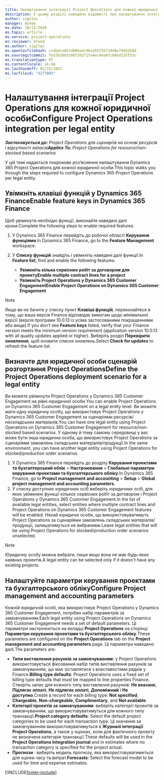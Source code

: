 ```yaml
---
title: Налаштування інтеграції Project Operations для кожної юридичної особи
description: У цьому розділі наведено відомості про налаштування інтеграції за юридичними особами в Project Operations.
author: sigitac
manager: Annbe
ms.date: 10/21/2020
ms.topic: article
ms.service: project-operations
ms.reviewer: kfend
ms.author: sigitac
ms.openlocfilehash: ccdbdce6b7d006adc9be2b5f3573dd8e79dd2b8d
ms.sourcegitcommit: fa32b1893286f20271fa4ec4be8fc68bd135f53c
ms.translationtype: HT
ms.contentlocale: uk-UA
ms.lasthandoff: 02/15/2021
ms.locfileid: "5277003"
---
```

# <a name="configure-project-operations-integration-per-legal-entity"></a><span data-ttu-id="f92f9-103">Налаштування інтеграції Project Operations для кожної юридичної особи</span><span class="sxs-lookup"><span data-stu-id="f92f9-103">Configure Project Operations integration per legal entity</span></span> 

<span data-ttu-id="f92f9-104">_**Застосовується до:** Project Operations для сценаріїв на основі ресурсів і відсутності запасів_</span><span class="sxs-lookup"><span data-stu-id="f92f9-104">_**Applies To:** Project Operations for resource/non-stocked based scenarios_</span></span>

<span data-ttu-id="f92f9-105">У цій темі надається покрокове роз’яснення налаштування Dynamics 365 Project Operations для кожної юридичної особи.</span><span class="sxs-lookup"><span data-stu-id="f92f9-105">This topic walks you through the steps required to configure Dynamics 365 Project Operations per legal entity.</span></span>

## <a name="enable-feature-keys-in-dynamics-365-finance"></a><span data-ttu-id="f92f9-106">Увімкніть клавіші функцій у Dynamics 365 Finance</span><span class="sxs-lookup"><span data-stu-id="f92f9-106">Enable feature keys in Dynamics 365 Finance</span></span>

<span data-ttu-id="f92f9-107">Щоб увімкнути необхідні функції, виконайте наведені далі кроки.</span><span class="sxs-lookup"><span data-stu-id="f92f9-107">Complete the following steps to enable required features.</span></span>

1. <span data-ttu-id="f92f9-108">У Dynamics 365 Finance перейдіть до робочої області **Керування функціями**.</span><span class="sxs-lookup"><span data-stu-id="f92f9-108">In Dynamics 365 Finance, go to the **Feature Management** workspace.</span></span>
2. <span data-ttu-id="f92f9-109">У **Списку функцій** знайдіть і увімкніть наведені далі функції.</span><span class="sxs-lookup"><span data-stu-id="f92f9-109">In **Feature list**, find and enable the following features:</span></span>
  
    - <span data-ttu-id="f92f9-110">**Увімкніть кілька сервісних робіт за договором для проекту**</span><span class="sxs-lookup"><span data-stu-id="f92f9-110">**Enable multiple contract lines for a project**</span></span>
    - <span data-ttu-id="f92f9-111">**Увімкніть Project Operations у Dynamics 365 Customer Engagement**</span><span class="sxs-lookup"><span data-stu-id="f92f9-111">**Enable Project Operations on Dynamics 365 Customer Engagement**</span></span>

> [!NOTE]
> <span data-ttu-id="f92f9-112">Якщо ви не бачите у списку пункт **Клавіші функцій**, переконайтеся в тому, що ваша версія Finance відповідає вимогам щодо мінімальної версії (версія програми 10.0.13 із усіма застосованими покращеннями або вище).</span><span class="sxs-lookup"><span data-stu-id="f92f9-112">If you don't see **Feature keys** listed, verify that your Finance version meets the minimum version requirement (application version 10.0.13 with all quality updates applied or higher).</span></span> <span data-ttu-id="f92f9-113">Виберіть розділ **Перевірити оновлення**, щоб оновити список оновлень.</span><span class="sxs-lookup"><span data-stu-id="f92f9-113">Select **Check for updates** to refresh the feature list.</span></span>

## <a name="define-the-project-operations-deployment-scenario-for-a-legal-entity"></a><span data-ttu-id="f92f9-114">Визначте для юридичної особи сценарій розгортання Project Operations</span><span class="sxs-lookup"><span data-stu-id="f92f9-114">Define the Project Operations deployment scenario for a legal entity</span></span>

<span data-ttu-id="f92f9-115">Ви можете увімкнути Project Operations у Dynamics 365 Customer Engagement на рівні юридичної особи.</span><span class="sxs-lookup"><span data-stu-id="f92f9-115">You can enable Project Operations on Dynamics 365 Customer Engagement on a legal entity level.</span></span> <span data-ttu-id="f92f9-116">Ви можете мати одну юридичну особу, що використовує Project Operations у Dynamics 365 Customer Engagement за сценаріями ресурсів/нескладських матеріалів.</span><span class="sxs-lookup"><span data-stu-id="f92f9-116">You can have one legal entity using Project Operations on Dynamics 365 Customer Engagement for resource/non-stocked based scenarios.</span></span> <span data-ttu-id="f92f9-117">У одному й тому самому середовищі у вас може бути інша юридична особа, що використовує Project Operations за сценаріями замовлень складських матеріалів/продукції.</span><span class="sxs-lookup"><span data-stu-id="f92f9-117">In the same environment, you can have another legal entity using Project Operations for stocked/production order scenarios.</span></span>

1. <span data-ttu-id="f92f9-118">У Dynamics 365 Finance перейдіть до розділу **Керування проектами та бухгалтерський облік** > **Настроювання** > **Глобальні параметри керування проектами та бухгалтерського обліку**.</span><span class="sxs-lookup"><span data-stu-id="f92f9-118">In Dynamics 365 Finance, go to **Project management and accounting** > **Setup** > **Global project management and accounting parameters**.</span></span>
2. <span data-ttu-id="f92f9-119">У списку доступних юридичних осіб виберіть юридичних осіб, для яких увімкнені функції кількох сервісних робіт за договором і Project Operations у Dynamics 365 Customer Engagement.</span><span class="sxs-lookup"><span data-stu-id="f92f9-119">In the list of available legal entities, select entities where multiple contract lines and Project Operations on Dynamics 365 Customer Engagement features will be enabled.</span></span> <span data-ttu-id="f92f9-120">Нехай юридичні особи, що використовуватимуть Project Operations за сценаріями замовлень складських матеріалів/продукції, залишатимуться не вибраними.</span><span class="sxs-lookup"><span data-stu-id="f92f9-120">Leave legal entities that will be using Project Operations for stocked/production order scenarios unselected.</span></span>

> [!NOTE]
> <span data-ttu-id="f92f9-121">Юридичну особу можна вибрати, лише якщо вона не має будь-яких наявних проектів.</span><span class="sxs-lookup"><span data-stu-id="f92f9-121">A legal entity can be selected only if it doesn't have any existing projects.</span></span>

## <a name="configure-project-management-and-accounting-parameters"></a><span data-ttu-id="f92f9-122">Налаштуйте параметри керування проектами та бухгалтерського обліку</span><span class="sxs-lookup"><span data-stu-id="f92f9-122">Configure Project management and accounting parameters</span></span>

<span data-ttu-id="f92f9-123">Кожній юридичній особі, яка використовує Project Operations у Dynamics 365 Customer Engagement, потрібен набір параметрів за замовчуванням.</span><span class="sxs-lookup"><span data-stu-id="f92f9-123">Each legal entity using Project Operations on Dynamics 365 Customer Engagement needs a set of default parameters.</span></span> <span data-ttu-id="f92f9-124">Ці параметри настроюються на вкладці **Project Operations** на сторінці **Параметри керування проектами та бухгалтерського обліку**.</span><span class="sxs-lookup"><span data-stu-id="f92f9-124">These parameters are configured on the **Project Operations** tab on the **Project management and accounting parameters** page.</span></span> <span data-ttu-id="f92f9-125">Ці параметри наведено далі.</span><span class="sxs-lookup"><span data-stu-id="f92f9-125">The parameters are:</span></span>

  - <span data-ttu-id="f92f9-126">**Типи виставлення рахунків за замовчуванням**: у Project Operations використовується фіксований набір типів виставлення рахунків за замовчуванням, що має зіставлятися з властивостями рядків у Finance.</span><span class="sxs-lookup"><span data-stu-id="f92f9-126">**Billing type defaults**: Project Operations uses a fixed set of billing type defaults that must be mapped to line properties Finance.</span></span> <span data-ttu-id="f92f9-127">Створіть запис для кожного типу виставлення рахунків: **Не вказано**, **Підлягає оплаті**, **Не підлягає оплаті**, **Допоміжний** і **Не доступно**.</span><span class="sxs-lookup"><span data-stu-id="f92f9-127">Create a record for each billing type: **Not specified**, **Chargeable**, **Non-chargeable**, **Complimentary**, and **Not available**.</span></span>
  - <span data-ttu-id="f92f9-128">**Категорії проектів за замовчуванням**: виберіть категорії проектів за замовчуванням, що використовуватимуться для кожного типу транзакції.</span><span class="sxs-lookup"><span data-stu-id="f92f9-128">**Project category defaults**: Select the default project categories to be used for each transaction type.</span></span> <span data-ttu-id="f92f9-129">Ці значення за замовчуванням використовуватимуться в **Журналі інтеграції Project Operations**, а також у оцінках, коли для фактичного проекту не визначена категорія транзакції.</span><span class="sxs-lookup"><span data-stu-id="f92f9-129">These defaults will be used in the **Project Operations Integration journal** and in estimates where no transaction category is specified for the project actual.</span></span>
  - <span data-ttu-id="f92f9-130">**Прогнози** : виберіть модель прогнозу, яка використовуватиметься для оцінки часу та витрат.</span><span class="sxs-lookup"><span data-stu-id="f92f9-130">**Forecasts**: Select the forecast model to be used for time and expense estimates.</span></span>


[!INCLUDE[footer-include](../includes/footer-banner.md)]